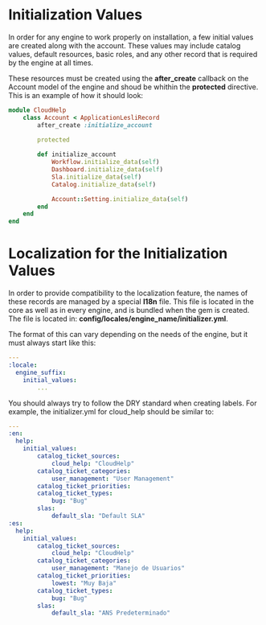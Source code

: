
# Initialization Values

In order for any engine to work properly on installation, a few initial values are created along with the account. These values may include catalog values, default resources, basic roles, and any other record that is required by the engine at all times. 

These resources must be created using the **after_create** callback on the Account model of the engine and shoud be whithin the **protected** directive. This is an example of how it should look:

```ruby
module CloudHelp
    class Account < ApplicationLesliRecord
        after_create :initialize_account
        
        protected

        def initialize_account
            Workflow.initialize_data(self)
            Dashboard.initialize_data(self)
            Sla.initialize_data(self)
            Catalog.initialize_data(self)

            Account::Setting.initialize_data(self)
        end
    end
end
```


# Localization for the Initialization Values

In order to provide compatibility to the localization feature, the names of these records are managed by a special **I18n** file. This file is located in the core as well as in every engine, and is bundled when the gem is created. The file is located in: **config/locales/engine_name/initializer.yml**.

The format of this can vary depending on the needs of the engine, but it must always start like this:

```yml
---
:locale:
  engine_suffix:
    initial_values:
        ...
```

You should always try to follow the DRY standard when creating labels. For example, the initializer.yml for cloud_help should be similar to:
```yml
---
:en:
  help:
    initial_values:
        catalog_ticket_sources:
            cloud_help: "CloudHelp"
        catalog_ticket_categories:
            user_management: "User Management"
        catalog_ticket_priorities:
        catalog_ticket_types:
            bug: "Bug"
        slas:
            default_sla: "Default SLA"
:es:
  help:
    initial_values:
        catalog_ticket_sources:
            cloud_help: "CloudHelp"
        catalog_ticket_categories:
            user_management: "Manejo de Usuarios"
        catalog_ticket_priorities:
            lowest: "Muy Baja"
        catalog_ticket_types:
            bug: "Bug"
        slas:
            default_sla: "ANS Predeterminado"
```
